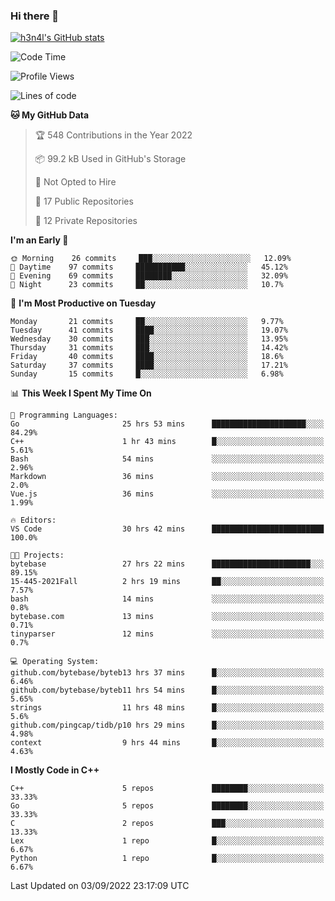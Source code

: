 ### Hi there 👋

[![h3n4l's GitHub stats](https://github-readme-stats.vercel.app/api?username=h3n4l&count_private=true&show_icons=true&theme=radical)](https://github.com/h3n4l/github-readme-stats)

<!--START_SECTION:waka-->
![Code Time](http://img.shields.io/badge/Code%20Time-649%20hrs%2027%20mins-blue)

![Profile Views](http://img.shields.io/badge/Profile%20Views-3-blue)

![Lines of code](https://img.shields.io/badge/From%20Hello%20World%20I%27ve%20Written-43%20Thousand%20lines%20of%20code-blue)

**🐱 My GitHub Data** 

> 🏆 548 Contributions in the Year 2022
 > 
> 📦 99.2 kB Used in GitHub's Storage 
 > 
> 🚫 Not Opted to Hire
 > 
> 📜 17 Public Repositories 
 > 
> 🔑 12 Private Repositories  
 > 
**I'm an Early 🐤** 

```text
🌞 Morning    26 commits     ███░░░░░░░░░░░░░░░░░░░░░░   12.09% 
🌆 Daytime    97 commits     ███████████░░░░░░░░░░░░░░   45.12% 
🌃 Evening    69 commits     ████████░░░░░░░░░░░░░░░░░   32.09% 
🌙 Night      23 commits     ██░░░░░░░░░░░░░░░░░░░░░░░   10.7%

```
📅 **I'm Most Productive on Tuesday** 

```text
Monday       21 commits     ██░░░░░░░░░░░░░░░░░░░░░░░   9.77% 
Tuesday      41 commits     ████░░░░░░░░░░░░░░░░░░░░░   19.07% 
Wednesday    30 commits     ███░░░░░░░░░░░░░░░░░░░░░░   13.95% 
Thursday     31 commits     ███░░░░░░░░░░░░░░░░░░░░░░   14.42% 
Friday       40 commits     ████░░░░░░░░░░░░░░░░░░░░░   18.6% 
Saturday     37 commits     ████░░░░░░░░░░░░░░░░░░░░░   17.21% 
Sunday       15 commits     █░░░░░░░░░░░░░░░░░░░░░░░░   6.98%

```


📊 **This Week I Spent My Time On** 

```text
💬 Programming Languages: 
Go                       25 hrs 53 mins      █████████████████████░░░░   84.29% 
C++                      1 hr 43 mins        █░░░░░░░░░░░░░░░░░░░░░░░░   5.61% 
Bash                     54 mins             ░░░░░░░░░░░░░░░░░░░░░░░░░   2.96% 
Markdown                 36 mins             ░░░░░░░░░░░░░░░░░░░░░░░░░   2.0% 
Vue.js                   36 mins             ░░░░░░░░░░░░░░░░░░░░░░░░░   1.99%

🔥 Editors: 
VS Code                  30 hrs 42 mins      █████████████████████████   100.0%

🐱‍💻 Projects: 
bytebase                 27 hrs 22 mins      ██████████████████████░░░   89.15% 
15-445-2021Fall          2 hrs 19 mins       ██░░░░░░░░░░░░░░░░░░░░░░░   7.57% 
bash                     14 mins             ░░░░░░░░░░░░░░░░░░░░░░░░░   0.8% 
bytebase.com             13 mins             ░░░░░░░░░░░░░░░░░░░░░░░░░   0.71% 
tinyparser               12 mins             ░░░░░░░░░░░░░░░░░░░░░░░░░   0.7%

💻 Operating System: 
github.com/bytebase/byteb13 hrs 37 mins      █░░░░░░░░░░░░░░░░░░░░░░░░   6.46% 
github.com/bytebase/byteb11 hrs 54 mins      █░░░░░░░░░░░░░░░░░░░░░░░░   5.65% 
strings                  11 hrs 48 mins      █░░░░░░░░░░░░░░░░░░░░░░░░   5.6% 
github.com/pingcap/tidb/p10 hrs 29 mins      █░░░░░░░░░░░░░░░░░░░░░░░░   4.98% 
context                  9 hrs 44 mins       █░░░░░░░░░░░░░░░░░░░░░░░░   4.63%

```

**I Mostly Code in C++** 

```text
C++                      5 repos             ████████░░░░░░░░░░░░░░░░░   33.33% 
Go                       5 repos             ████████░░░░░░░░░░░░░░░░░   33.33% 
C                        2 repos             ███░░░░░░░░░░░░░░░░░░░░░░   13.33% 
Lex                      1 repo              █░░░░░░░░░░░░░░░░░░░░░░░░   6.67% 
Python                   1 repo              █░░░░░░░░░░░░░░░░░░░░░░░░   6.67%

```



 Last Updated on 03/09/2022 23:17:09 UTC
<!--END_SECTION:waka-->


